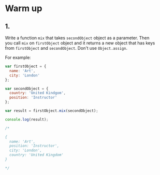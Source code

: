 # Warm up

## 1.

Write a function `mix` that takes `secondObject` object as a parameter. Then you call `mix` on `firstObject` object and it returns a new object that has keys from `firstObject` and `secondObject`. Don't use `Object.assign`.

For example:

```js
var firstObject = {
  name: 'Art',
  city: 'London'
};

var secondObject = {
  country: 'United Kindgom',
  position: 'Instructor'
};

var result = firstObject.mix(secondObject);

console.log(result);

/*

{
  name: 'Art',
  position: 'Instructor',
  city: 'London',
  country: 'United Kingdom'
}

*/
```


